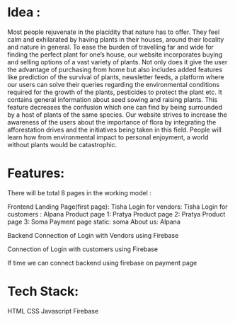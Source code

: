 # Idea :
Most people rejuvenate in the placidity that nature has to offer. They feel calm and exhilarated by having plants in their houses, around their locality and nature in general.
To ease the burden of travelling far and wide for finding the perfect plant for one’s house, our website incorporates buying and selling options of a vast variety of plants. 
Not only does it give the user the advantage of purchasing from home but also includes added features like prediction of the survival of plants, newsletter feeds, a platform where our users can solve their queries regarding the environmental conditions required for the growth of the plants, pesticides to protect the plant etc. It contains general information about seed sowing and raising plants. 
This feature decreases the confusion which one can find by being surrounded by a host of plants of the same species. 
Our website strives to increase the awareness of the users about the importance of flora by integrating the afforestation drives and the initiatives being taken in this field. 
People will learn how from environmental impact to personal enjoyment, a world without plants would be catastrophic.

# Features:

There will be total 8 pages in the working model :

Frontend
Landing Page(first page): Tisha
Login for vendors: Tisha
Login for customers : Alpana 
Product page 1: Pratya
Product page 2: Pratya
Product page 3: Soma
Payment page static: soma
About us: Alpana 

Backend
Connection of Login with Vendors using Firebase

Connection of Login with customers using Firebase

If time we can connect backend using firebase on payment page

# Tech Stack:
HTML
CSS
Javascript
Firebase
